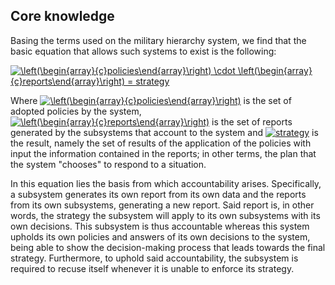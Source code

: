 ## Core knowledge

Basing the terms used on the military hierarchy system, we find that the basic equation that allows such systems to exist is the following:

<a href="https://www.codecogs.com/eqnedit.php?latex=\left(\begin{array}{c}policies\end{array}\right)&space;\cdot&space;\left(\begin{array}{c}reports\end{array}\right)&space;=&space;strategy" target="_blank"><img src="https://latex.codecogs.com/gif.latex?\left(\begin{array}{c}policies\end{array}\right)&space;\cdot&space;\left(\begin{array}{c}reports\end{array}\right)&space;=&space;strategy" title="\left(\begin{array}{c}policies\end{array}\right) \cdot \left(\begin{array}{c}reports\end{array}\right) = strategy"/></a>

Where <a href="https://www.codecogs.com/eqnedit.php?latex=\left(\begin{array}{c}policies\end{array}\right)" target="_blank"><img src="https://latex.codecogs.com/gif.latex?\left(\begin{array}{c}policies\end{array}\right)" title="\left(\begin{array}{c}policies\end{array}\right)"/></a> is the set of adopted policies by the system, <a href="https://www.codecogs.com/eqnedit.php?latex=\left(\begin{array}{c}reports\end{array}\right)" target="_blank"><img src="https://latex.codecogs.com/gif.latex?\left(\begin{array}{c}reports\end{array}\right)" title="\left(\begin{array}{c}reports\end{array}\right)"/></a> is the set of reports generated by the subsystems that account to the system and <a href="https://www.codecogs.com/eqnedit.php?latex=strategy" target="_blank"><img src="https://latex.codecogs.com/gif.latex?strategy" title="strategy"/></a> is the result, namely the set of results of the application of the policies with input the information contained in the reports; in other terms, the plan that the system "chooses" to respond to a situation.

In this equation lies the basis from which accountability arises. Specifically, a subsystem generates its own report from its own data and the reports from its own subsystems, generating a new report. Said report is, in other words, the strategy the subsystem will apply to its own subsystems with its own decisions. This subsystem is thus accountable whereas this system upholds its own policies and answers of its own decisions to the system, being able to show the decision-making process that leads towards the final strategy. Furthermore, to uphold said accountability, the subsystem is required to recuse itself whenever it is unable to enforce its strategy.
